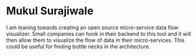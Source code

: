 # Mukul Surajiwale
 I am leaning towards creating an open source micro-service data flow visualizer. Small companies can hook in their backend to this tool and it will then allow them to visualize the flow of data in their micro-services. This could be useful for finding bottle necks in the architecture.
